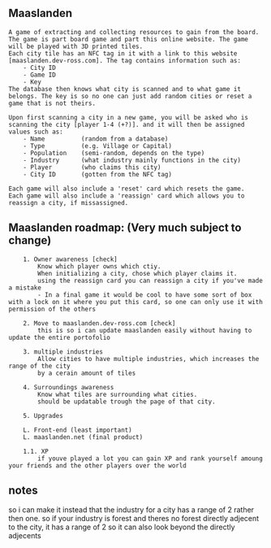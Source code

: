## Maaslanden
	A game of extracting and collecting resources to gain from the board.
	The game is part board game and part this online website. The game will be played with 3D printed tiles.
	Each city tile has an NFC tag in it with a link to this website [maaslanden.dev-ross.com]. The tag contains information such as:
		- City ID
		- Game ID
		- Key
	The database then knows what city is scanned and to what game it belongs. The key is so no one can just add random cities or reset a game that is not theirs.

	Upon first scanning a city in a new game, you will be asked who is scanning the city [player 1-4 (+?)]. and it will then be assigned values such as:
		- Name 			(random from a database)
		- Type 			(e.g. Village or Capital)
		- Population	(semi-random, depends on the type)
		- Industry		(what industry mainly functions in the city)
		- Player 		(who claims this city)
		- City ID		(gotten from the NFC tag)
	
	Each game will also include a 'reset' card which resets the game.
	Each game will also include a 'reassign' card which allows you to reassign a city, if missassigned.
	


## Maaslanden roadmap: (Very much subject to change)

		1. Owner awareness [check]
            Know which player owns which ctiy.
            When initializing a city, chose which player claims it.
            using the reassign card you can reassign a city if you've made a mistake
            - In a final game it would be cool to have some sort of box with a lock on it where you put this card, so one can only use it with permission of the others 
        
		2. Move to maaslanden.dev-ross.com [check]
            this is so i can update maaslanden easily without having to update the entire portofolio
        
        3. multiple industries
            Allow cities to have multiple industries, which increases the range of the city
            by a cerain amount of tiles

        4. Surroundings awareness
            Know what tiles are surrounding what cities.
            should be updatable trough the page of that city.

        5. Upgrades

        L. Front-end (least important)
        L. maaslanden.net (final product)

		1.1. XP
			if youve played a lot you can gain XP and rank yourself amoung your friends and the other players over the world



## notes

so i can make it instead that the industry for a city has a range of 2 rather then one. so if your industry is forest and theres
no forest directly adjecent to the city, it has a range of 2 so it can also look beyond the directly adjecents